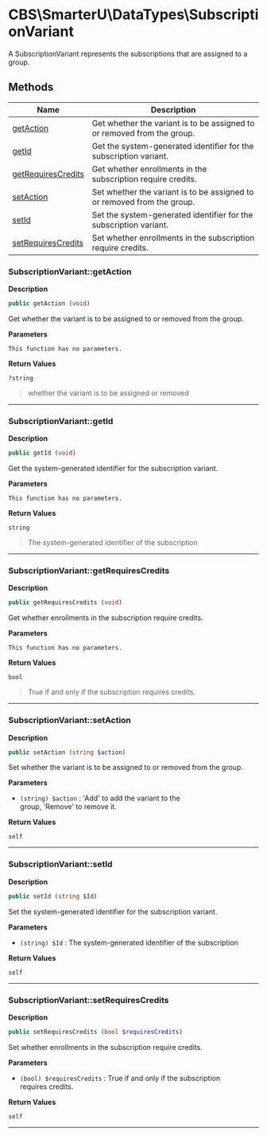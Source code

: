# CBS\SmarterU\DataTypes\SubscriptionVariant  

A SubscriptionVariant represents the subscriptions that are assigned to
a group.





## Methods

| Name | Description |
|------|-------------|
|[getAction](#subscriptionvariantgetaction)|Get whether the variant is to be assigned to or removed from the group.|
|[getId](#subscriptionvariantgetid)|Get the system-generated identifier for the subscription variant.|
|[getRequiresCredits](#subscriptionvariantgetrequirescredits)|Get whether enrollments in the subscription require credits.|
|[setAction](#subscriptionvariantsetaction)|Set whether the variant is to be assigned to or removed from the group.|
|[setId](#subscriptionvariantsetid)|Set the system-generated identifier for the subscription variant.|
|[setRequiresCredits](#subscriptionvariantsetrequirescredits)|Set whether enrollments in the subscription require credits.|




### SubscriptionVariant::getAction  

**Description**

```php
public getAction (void)
```

Get whether the variant is to be assigned to or removed from the group. 

 

**Parameters**

`This function has no parameters.`

**Return Values**

`?string`

> whether the variant is to be assigned or removed


<hr />


### SubscriptionVariant::getId  

**Description**

```php
public getId (void)
```

Get the system-generated identifier for the subscription variant. 

 

**Parameters**

`This function has no parameters.`

**Return Values**

`string`

> The system-generated identifier of the subscription


<hr />


### SubscriptionVariant::getRequiresCredits  

**Description**

```php
public getRequiresCredits (void)
```

Get whether enrollments in the subscription require credits. 

 

**Parameters**

`This function has no parameters.`

**Return Values**

`bool`

> True if and only if the subscription requires credits.


<hr />


### SubscriptionVariant::setAction  

**Description**

```php
public setAction (string $action)
```

Set whether the variant is to be assigned to or removed from the group. 

 

**Parameters**

* `(string) $action`
: 'Add' to add the variant to the  
group, 'Remove' to remove it.  

**Return Values**

`self`




<hr />


### SubscriptionVariant::setId  

**Description**

```php
public setId (string $Id)
```

Set the system-generated identifier for the subscription variant. 

 

**Parameters**

* `(string) $Id`
: The system-generated identifier of the subscription  

**Return Values**

`self`




<hr />


### SubscriptionVariant::setRequiresCredits  

**Description**

```php
public setRequiresCredits (bool $requiresCredits)
```

Set whether enrollments in the subscription require credits. 

 

**Parameters**

* `(bool) $requiresCredits`
: True if and only if the subscription  
requires credits.  

**Return Values**

`self`




<hr />

